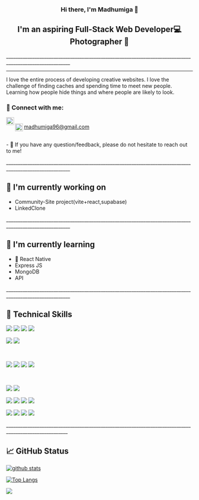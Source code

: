 
<h3 align="center">
Hi there, I'm <a target="_blank" rel="noreferrer">Madhumiga</a> 👋
</h3>

<h2 align="center" >
<span>I'm an aspiring Full-Stack Web Developer</span>💻</br>
<span>Photographer</span> 📸
</h2> 
_________________________________________________________________________________________________________

<hr>

I love the entire process of developing creative websites. I love the challenge of finding caches and spending time to meet new people. Learning how people hide things and where people are likely to look.

### 🤝 Connect with me:

<a href="https://linkedin.com/in/https://www.linkedin.com/in/madhumiga-v-b51aa4255"><img align="left" src="./image.png" alt="Madhu | LinkedIn" width="21px"/></a>  
<a href="">madhumiga96@gmail.com<img align="left" src="./gmail.png" alt="gmail" width="21px"/></a>

</br>
- 💬 If you have any question/feedback, please do not hesitate to reach out to me!

<p>_________________________________________________________________________________________________________</p>


## 🔭 I'm currently working on

- Community-Site project(vite+react,supabase)
- LinkedClone 


<p>_________________________________________________________________________________________________________</p>

## 🌱 I'm currently learning

- 📱 React Native
- Express JS
- MongoDB
- API  

<p>_________________________________________________________________________________________________________</p>


## 💼 Technical Skills

![](https://img.shields.io/badge/Code-React-informational?style=flat-square\\&logo=react&color=61DBFB)
![](https://img.shields.io/badge/Code-Redux-informational?style=flat-square&logo=Redux&color=764ABC)
![](https://img.shields.io/badge/Code-JavaScript-informational?style=flat-square&logo=JavaScript&color=F7DF1E)
![](https://img.shields.io/badge/Code-HTML5-informational?style=flat-square&logo=HTML5&color=E34F26)



![](https://img.shields.io/badge/Code-c++-black?logo=c%2B%2B&style=flat-square&color=044F88)
![](https://img.shields.io/badge/Code-Java-black?logo=java&style=flat-square&color=5382A1)

</br>

![](https://img.shields.io/badge/Style-CSS3-informational?style=flat&logo=CSS3&color=DB7093)
![](https://img.shields.io/badge/Style-Bootstrap-informational?style=flat&logo=Bootstrap&color=7952B3)
![](https://img.shields.io/badge/Style-mui-informational?style=flat&logo=mui&color=1572B6)
![](https://img.shields.io/badge/Style-TailwindCss-informational?style=flat&logo=tailwindcss&color=06B6D4)

</br>

![](https://img.shields.io/badge/Backend-NodeJS-informational?style=social&logo=node.js&color=CB3837)
![](https://img.shields.io/badge/Backend-ExpressJS-informational?style=social&logo=express&color=00C7B7)

![](https://img.shields.io/badge/Database-MongoDB-informational?style=social&logo=mongodb&color=F05032)
![](https://img.shields.io/badge/Database-MySQL-informational?style=social&logo=mysql&color=181717)
![](https://img.shields.io/badge/Database-Firebase-informational?style=social&logo=firebase&color=181717)
![](https://img.shields.io/badge/Database-Supabase-informational?style=social&logo=Supabase&color=181717)
</br>

![](https://img.shields.io/badge/Tools-NPM-informational?style=social&logo=NPM&color=CB3837)
![](https://img.shields.io/badge/Tools-Netlify-informational?style=social&logo=netlify&color=00C7B7)
![](https://img.shields.io/badge/Tools-Git-informational?style=social&logo=Git&color=F05032)
![](https://img.shields.io/badge/Tools-GitHub-informational?style=social&logo=GitHub&color=181717)

<p>________________________________________________________________________________________________________</p>


## 📈 GitHub Status 

[![github stats](https://github-readme-stats.vercel.app/api?username=MADHUMIGA)](https://github.com/MADHUMIGA)

[![Top Langs](https://github-readme-stats.vercel.app/api/top-langs/?username=MADHUMIGA&layout=compact)](https://github.com/MADHUMIGA)

<img src="https://komarev.com/ghpvc/?username=MADHUMIGA&style=flat-square&color=blue" />

